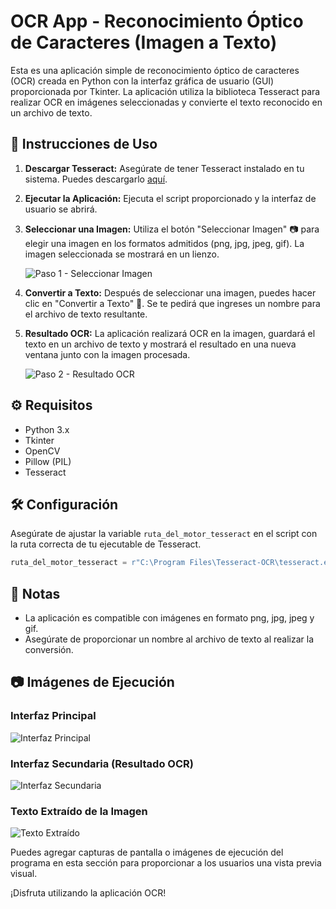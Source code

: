 # OCR App - Reconocimiento Óptico de Caracteres (Imagen a Texto)
Esta es una aplicación simple de reconocimiento óptico de caracteres (OCR) creada en Python con la interfaz gráfica de usuario (GUI) proporcionada por Tkinter. La aplicación utiliza la biblioteca Tesseract para realizar OCR en imágenes seleccionadas y convierte el texto reconocido en un archivo de texto.

## 🚀 Instrucciones de Uso

1. **Descargar Tesseract:**
   Asegúrate de tener Tesseract instalado en tu sistema. Puedes descargarlo [aquí](https://digi.bib.uni-mannheim.de/tesseract/tesseract-ocr-w64-setup-5.3.3.20231005.exe).

2. **Ejecutar la Aplicación:**
   Ejecuta el script proporcionado y la interfaz de usuario se abrirá.

3. **Seleccionar una Imagen:**
   Utiliza el botón "Seleccionar Imagen" 📷 para elegir una imagen en los formatos admitidos (png, jpg, jpeg, gif). La imagen seleccionada se mostrará en un lienzo.

   ![Paso 1 - Seleccionar Imagen](images/seleccionar_imagen.png)

4. **Convertir a Texto:**
   Después de seleccionar una imagen, puedes hacer clic en "Convertir a Texto" 🔄. Se te pedirá que ingreses un nombre para el archivo de texto resultante.

5. **Resultado OCR:**
   La aplicación realizará OCR en la imagen, guardará el texto en un archivo de texto y mostrará el resultado en una nueva ventana junto con la imagen procesada.

   ![Paso 2 - Resultado OCR](images/resultado_ocr.png)

## ⚙️ Requisitos

- Python 3.x
- Tkinter
- OpenCV
- Pillow (PIL)
- Tesseract

## 🛠️ Configuración

Asegúrate de ajustar la variable `ruta_del_motor_tesseract` en el script con la ruta correcta de tu ejecutable de Tesseract.

```python
ruta_del_motor_tesseract = r"C:\Program Files\Tesseract-OCR\tesseract.exe"
```

## 📝 Notas

- La aplicación es compatible con imágenes en formato png, jpg, jpeg y gif.
- Asegúrate de proporcionar un nombre al archivo de texto al realizar la conversión.

## 📷 Imágenes de Ejecución

### Interfaz Principal
![Interfaz Principal](images/interfaz_principal.png)

### Interfaz Secundaria (Resultado OCR)
![Interfaz Secundaria](images/interfaz_secundaria.png)

### Texto Extraído de la Imagen
![Texto Extraído](images/texto_extraido.png)

Puedes agregar capturas de pantalla o imágenes de ejecución del programa en esta sección para proporcionar a los usuarios una vista previa visual.

¡Disfruta utilizando la aplicación OCR!
